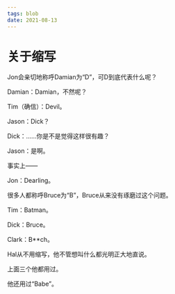 ```yaml
---
tags: blob
date: 2021-08-13
---
```


# 关于缩写

Jon会亲切地称呼Damian为“D”，可D到底代表什么呢？

Damian：Damian，不然呢？

Tim（确信）：Devil。

Jason：Dick？

Dick：……你是不是觉得这样很有趣？

Jason：是啊。

事实上——

Jon：Dearling。



很多人都称呼Bruce为“B”，Bruce从来没有琢磨过这个问题。

Tim：Batman。

Dick：Bruce。

Clark：B**ch。

Hal从不用缩写，他不管想叫什么都光明正大地直说。

上面三个他都用过。

他还用过“Babe”。
